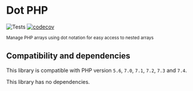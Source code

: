 # Dot PHP

![Tests](https://github.com/kusabi/dot/workflows/tests/badge.svg)
[![codecov](https://codecov.io/gh/kusabi/dot/branch/master/graph/badge.svg)](https://codecov.io/gh/kusabi/dot)

<sup>Manage PHP arrays using dot notation for easy access to nested arrays</sup>

## Compatibility and dependencies

This library is compatible with PHP version `5.6`, `7.0`, `7.1`, `7.2`, `7.3` and `7.4`.

This library has no dependencies.